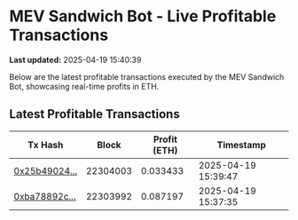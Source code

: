 # MEV Sandwich Bot - Live Profitable Transactions

**Last updated:** 2025-04-19 15:40:39

Below are the latest profitable transactions executed by the MEV Sandwich Bot, showcasing real-time profits in ETH.

## Latest Profitable Transactions

| Tx Hash | Block | Profit (ETH) | Timestamp |
|---------|-------|--------------|-----------|
| [0x25b49024...](https://etherscan.io/tx/0x25b4902401235edefb6821486afb9dabc2e98dada99f175d02ae7921fe2cf0df) | 22304003 | 0.033433 | 2025-04-19 15:39:47 |
| [0xba78892c...](https://etherscan.io/tx/0xba78892cfe74dc6df39114c4eaab0e385b862c8bb95ea4025adfe28e45e53d3e) | 22303992 | 0.087197 | 2025-04-19 15:37:35 |
